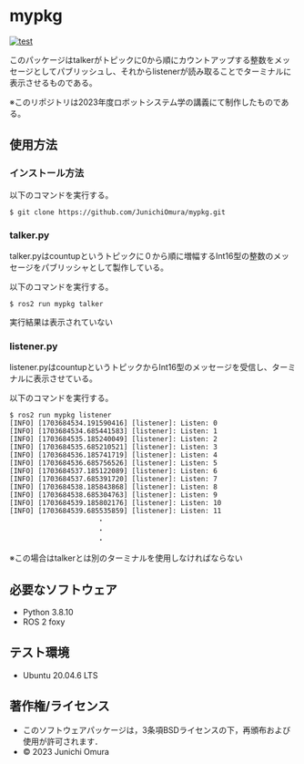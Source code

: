 # mypkg
[![test](https://github.com/JunichiOmura/mypkg/actions/workflows/test.yml/badge.svg)](https://github.com/JunichiOmura/mypkg/actions/workflows/test.yml)

このパッケージはtalkerがトピックに0から順にカウントアップする整数をメッセージとしてパブリッシュし、それからlistenerが読み取ることでターミナルに表示させるものである。

※このリポジトリは2023年度ロボットシステム学の講義にて制作したものである。

## 使用方法
### インストール方法
以下のコマンドを実行する。
```
$ git clone https://github.com/JunichiOmura/mypkg.git
```

### talker.py
talker.pyはcountupというトピックに０から順に増幅するInt16型の整数のメッセージをパブリッシャとして製作している。

以下のコマンドを実行する。
```
$ ros2 run mypkg talker
```
実行結果は表示されていない

### listener.py
listener.pyはcountupというトピックからInt16型のメッセージを受信し、ターミナルに表示させている。

以下のコマンドを実行する。
```
$ ros2 run mypkg listener
[INFO] [1703684534.191590416] [listener]: Listen: 0
[INFO] [1703684534.685441583] [listener]: Listen: 1
[INFO] [1703684535.185240049] [listener]: Listen: 2
[INFO] [1703684535.685210521] [listener]: Listen: 3
[INFO] [1703684536.185741719] [listener]: Listen: 4
[INFO] [1703684536.685756526] [listener]: Listen: 5
[INFO] [1703684537.185122089] [listener]: Listen: 6
[INFO] [1703684537.685391720] [listener]: Listen: 7
[INFO] [1703684538.185843868] [listener]: Listen: 8
[INFO] [1703684538.685304763] [listener]: Listen: 9
[INFO] [1703684539.185802176] [listener]: Listen: 10
[INFO] [1703684539.685535859] [listener]: Listen: 11
　　　　　　　　　　　　　・
　　　　　　　　　　　　　・
　　　　　　　　　　　　　・
```
※この場合はtalkerとは別のターミナルを使用しなければならない


## 必要なソフトウェア
* Python 3.8.10
* ROS 2  foxy

## テスト環境
* Ubuntu 20.04.6 LTS

## 著作権/ライセンス
* このソフトウェアパッケージは，3条項BSDライセンスの下，再頒布および使用が許可されます．
* © 2023 Junichi Omura


